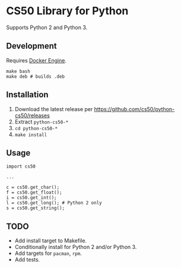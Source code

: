 # CS50 Library for Python

Supports Python 2 and Python 3.

## Development

Requires [Docker Engine](https://docs.docker.com/engine/installation/).

    make bash
    make deb # builds .deb

## Installation

1. Download the latest release per https://github.com/cs50/python-cs50/releases
1. Extract `python-cs50-*`
1. `cd python-cs50-*`
1. `make install`

## Usage

    import cs50

    ...

    c = cs50.get_char();
    f = cs50.get_float();
    i = cs50.get_int();
    l = cs50.get_long(); # Python 2 only
    s = cs50.get_string();

## TODO

* Add install target to Makefile.
* Conditionally install for Python 2 and/or Python 3.
* Add targets for `pacman`, `rpm`.
* Add tests.
